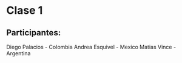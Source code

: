 # Clase 1

## Participantes: 

Diego Palacios - Colombia
Andrea Esquivel - Mexico
Matias Vince - Argentina
